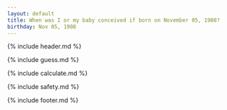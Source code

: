 ```yaml
---
layout: default
title: When was I or my baby conceived if born on November 05, 1908?
birthday: Nov 05, 1908
---
```


{% include header.md %}

{% include guess.md %}

{% include calculate.md %}

{% include safety.md %}

{% include footer.md %}



